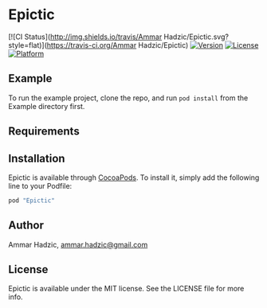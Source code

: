 # Epictic

[![CI Status](http://img.shields.io/travis/Ammar Hadzic/Epictic.svg?style=flat)](https://travis-ci.org/Ammar Hadzic/Epictic)
[![Version](https://img.shields.io/cocoapods/v/Epictic.svg?style=flat)](http://cocoapods.org/pods/Epictic)
[![License](https://img.shields.io/cocoapods/l/Epictic.svg?style=flat)](http://cocoapods.org/pods/Epictic)
[![Platform](https://img.shields.io/cocoapods/p/Epictic.svg?style=flat)](http://cocoapods.org/pods/Epictic)

## Example

To run the example project, clone the repo, and run `pod install` from the Example directory first.

## Requirements

## Installation

Epictic is available through [CocoaPods](http://cocoapods.org). To install
it, simply add the following line to your Podfile:

```ruby
pod "Epictic"
```

## Author

Ammar Hadzic, ammar.hadzic@gmail.com

## License

Epictic is available under the MIT license. See the LICENSE file for more info.
